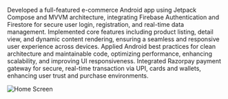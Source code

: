 Developed a full-featured e-commerce Android app using Jetpack Compose and MVVM architecture, integrating Firebase Authentication and Firestore for secure user login, registration, and real-time data management.
Implemented core features including product listing, detail view, and dynamic content rendering, ensuring a seamless and responsive user experience across devices.
Applied Android best practices for clean architecture and maintainable code, optimizing performance, enhancing scalability, and improving UI responsiveness.
Integrated Razorpay payment gateway for secure, real-time transaction via UPI, cards and wallets, enhancing user trust and purchase environments.

![Home Screen]()
